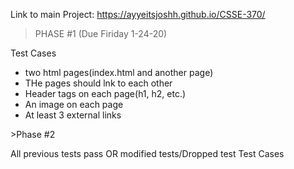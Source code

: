 Link to main Project: https://ayyeitsjoshh.github.io/CSSE-370/
>PHASE #1 (Due Firiday 1-24-20)

  Test Cases
  - two html pages(index.html and another page)
  - THe pages should lnk to each other
  - Header tags on each page(h1, h2, etc.)
  - An image on each page
  - At least 3 external links
  <Notes>
>Phase #2 
  
  All previous tests pass OR modified tests/Dropped test
  Test Cases
  <Notes>

